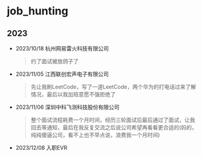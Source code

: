 # job_hunting

## 2023
- 2023/10/18 杭州网易雷火科技有限公司
  > 约了面试被放鸽子了
- 2023/11/05 江西联创宏声电子有限公司
  > 先让我刷LeetCode，写了一道LeetCode，两个华为的打电话过来了解情况，最后以我加班意愿不强拒绝了
- 2023/11/06 深圳中科飞测科技股份有限公司
  > 整个面试流程耗费一个月时间，经历三轮面试后最后通过了面试，让我回去等通知，最后在我反复交流之后说公司希望再看看更合适的(妈的，纯纯傻逼公司，看不上也不早点说，浪费我一个月时间)
- 2023/12/08 入职EVR
